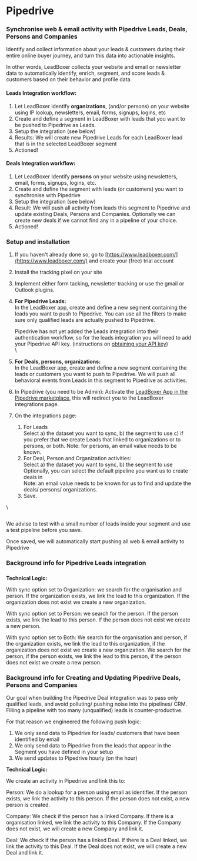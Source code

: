 # Pipedrive

### Synchronise web & email activity with Pipedrive Leads, Deals, Persons and Companies

Identify and collect information about your leads & customers during their entire online buyer journey, and turn this data into actionable insights.&#x20;

In other words, LeadBoxer collects your website and email or newsletter data to automatically identify, enrich, segment, and score leads & customers based on their behavior and profile data.

#### Leads Integration workflow:

1. Let LeadBoxer identify **organizations**, (and/or persons) on your website using IP lookup, newsletters, email, forms, signups, logins, etc
2. Create and define a segment in LeadBoxer with leads that you want to be pushed to Pipedrive as Leads.
3. Setup the integration (see below)
4. Results: We will create new Pipedrive Leads for each LeadBoxer lead that is in the selected LeadBoxer segment
5. Actioned!

#### Deals Integration workflow:

1. Let LeadBoxer Identify **persons** on your website using newsletters, email, forms, signups, logins, etc.
2. Create and define the segment with leads (or customers) you want to synchronise with Pipedrive
3. Setup the integration (see below)
4. Result: We will push all activity from leads this segment to Pipedrive and update existing Deals, Persons and Companies. Optionally we can create new deals if we cannot find any in a pipeline of your choice.&#x20;
5. Actioned!

### **Setup and installation**

1. If you haven't already done so, go to [https://www.leadboxer.com/](https://www.leadboxer.com/) and create your (free) trial account
2. Install the tracking pixel on your site
3. Implement either form tacking, newsletter tracking or use the gmail or Outlook plugins.
4.  **For Pipedrive Leads:**\
    In the LeadBoxer app, create and define a new segment containing the leads you want to push to Pipedrive. You can use all the filters to make sure only qualified leads are actually pushed to Pipedrive.

    Pipedrive has not yet added the Leads integration into their authentication workflow, so for the leads integration you will need to add your Pipedrive API key. (instructions on [obtaining your API key](https://support.pipedrive.com/hc/en-us/articles/207344545-How-can-I-find-my-personal-API-key-))\
    \

5. **For Deals, persons, organizations:**\
   In the LeadBoxer app, create and define a new segment containing the leads or customers you want to push to Pipedrive. We will push all behavioral events from Leads in this segment to Pipedrive as activities.
6. In Pipedrive (you need to be Admin): Activate the [LeadBoxer App in the Pipedrive marketplace](https://marketplace.pipedrive.com/app/lead-boxer/416e3a6f032c2d02), this will redirect you to the LeadBoxer integrations page.
7. On the integrations page:&#x20;
   1. For Leads\
      Select a) the dataset you want to sync, b) the segment to use c) if you prefer that we create Leads that linked to organizations or to persons, or both. Note: for persons, an email value needs to be known.
   2. For Deal, Person and Organization activities:\
      Select a) the dataset you want to sync, b) the segment to use\
      Optionally, you can select the default pipeline you want us to create deals in\
      Note: an email value needs to be known for us to find and update the deals/ persons/ organizations.
   3. Save.

\


<figure><img src="https://d33v4339jhl8k0.cloudfront.net/docs/assets/565e1cb7c697915b26a5c214/images/5fa666e446e0fb0017fc9bf9/file-NxjfHpyMjj.png" alt=""><figcaption></figcaption></figure>

We advise to test with a small number of leads inside your segment and use a test pipeline before you save.

Once saved, we will automatically start pushing all web & email activity to Pipedrive

### Background info for Pipedrive Leads integration

###

**Technical Logic:**

With sync option set to Organization: we search for the organisation and person. If the organization exists, we link the lead to this organization. If the organization does not exist we create a new organization.

With sync option set to Person: we search for the person. If the person exists, we link the lead to this person. If the person does not exist we create a new person.

With sync option set to Both: We search for the organisation and person, if the organization exists, we link the lead to this organization, if the organization does not exist we create a new organization. We search for the person, if the person exists, we link the lead to this person, if the person does not exist we create a new person.

### Background info for Creating and Updating Pipedrive Deals, Persons and Companies

Our goal when building the Pipedrive Deal integration was to pass only qualified leads, and avoid polluting/ pushing noise into the pipelines/ CRM. Filling a pipeline with too many (unqualified) leads is counter-productive.

For that reason we engineered the following push logic:

1. We only send data to Pipedrive for leads/ customers that have been identified by email
2. We only send data to Pipedrive from the leads that appear in the Segment you have defined in your setup
3. We send updates to Pipedrive hourly (on the hour)

**Technical Logic:**

We create an activity in Pipedrive and link this to:

Person: We do a lookup for a person using email as identifier. If the person exists, we link the activity to this person. If the person does not exist, a new person is created.

Company: We check if the person has a linked Company. If there is a organisation linked, we link the activity to this Company. If the Company does not exist, we will create a new Company and link it.

Deal: We check if the person has a linked Deal. If there is a Deal linked, we link the activity to this Deal. If the Deal does not exist, we will create a new Deal and link it.
